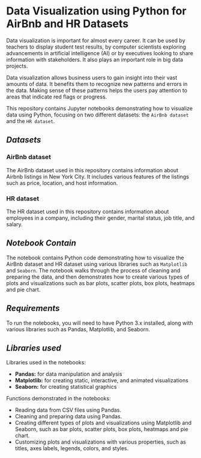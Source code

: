# **Data Visualization using Python for AirBnb and HR Datasets**

Data visualization is important for almost every career. It can be used by teachers to display student test results, by computer scientists exploring advancements in artificial intelligence (AI) or by executives looking to share information with stakeholders. It also plays an important role in big data projects.

Data visualization allows business users to gain insight into their vast amounts of data. It benefits them to recognize new patterns and errors in the data. Making sense of these patterns helps the users pay attention to areas that indicate red flags or progress.


This repository contains Jupyter notebooks demonstrating how to visualize data using Python, focusing on two different datasets: the `AirBnb dataset` and the `HR dataset`.

## _Datasets_

### AirBnb dataset

The AirBnb dataset used in this repository contains information about Airbnb listings in New York City. It includes various features of the listings such as price, location, and host information.

### HR dataset

The HR dataset used in this repository contains information about employees in a company, including their gender, marital status, job title, and salary.

## _Notebook Contain_

The notebook contains Python code demonstrating how to visualize the AirBnb dataset and HR dataset using various libraries such as `Matplotlib` and `Seaborn`. The notebook walks through the process of cleaning and preparing the data, and then demonstrates how to create various types of plots and visualizations such as bar plots, scatter plots, box plots, heatmaps and pie chart.

## _Requirements_
To run the notebooks, you will need to have Python 3.x installed, along with various libraries such as Pandas, Matplotlib, and Seaborn. 

## _Libraries used_

Libraries used in the notebooks:

- **Pandas:** for data manipulation and analysis
- **Matplotlib:** for creating static, interactive, and animated visualizations
- **Seaborn:** for creating statistical graphics

Functions demonstrated in the notebooks:

- Reading data from CSV files using Pandas.
- Cleaning and preparing data using Pandas.
- Creating different types of plots and visualizations using Matplotlib and Seaborn, such as bar plots, scatter plots, box plots, heatmaps and pie chart.
- Customizing plots and visualizations with various properties, such as titles, axes labels, legends, colors, and styles.